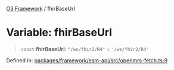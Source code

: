 [O3 Framework](../API.md) / fhirBaseUrl

# Variable: fhirBaseUrl

> `const` **fhirBaseUrl**: `"/ws/fhir2/R4"` = `'/ws/fhir2/R4'`

Defined in: [packages/framework/esm-api/src/openmrs-fetch.ts:9](https://github.com/openmrs/openmrs-esm-core/blob/85cde3ce59cd3d29230c98040a3f53525e808725/packages/framework/esm-api/src/openmrs-fetch.ts#L9)
